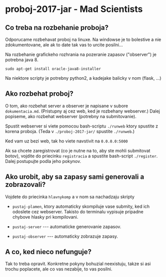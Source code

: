 # proboj-2017-jar - Mad Scientists

## Co treba na rozbehanie proboja?

Odporucame rozbehavat proboj na linuxe. Na windowse je to bolestive
a nie zdokumentovane, ale ak to date tak vas to urcite posilni...

Na rozbehanie grafickeho rozhrania na pozeranie zapasov ("observer")
je potrebna java 8.

`sudo apt-get install oracle-java8-installer`

Na niektore scripty je potrebny python2, a kadejake balicky v nom
(flask, ...)

## Ako rozbehat proboj?

O tom, ako rozbehat server a observer je napisane v subore
`dokumentacia.md`. (Pristupny aj cez web, ked je rozbehany webserver.)
Dalej popiseme, ako rozbehat webserver (potrebny na submitovanie).

Spustit webserver si viete pomocou bash-scriptu `./runweb` ktory
spustite z korena proboja. (Teda v `./proboj-2017-jar/` spustite
`./runweb`.)

Ked vam uz bezi web, tak ho viete navstivit na `0.0.0.0:5000`

Ak sa chcete zaregistrovat (co je nutne na to, aby ste mohli
submitovat botov), vojdite do priecinku `registracia` a spustite
bash-script `./register`. Dalej postupujte podla jeho pokynov.

## Ako urobit, aby sa zapasy sami generovali a zobrazovali?

Vojdete do priecinka `hlavnykomp` a v nom sa nachadzaju skripty

*   `pustaj-plamen`, ktory automaticky skompiluje vase submity, ked
ich odoslete cez webserver. Takisto do terminalu vypisuje pripadne
chybove hlasky pri kompilovani.

*   `pustaj-server` --- automaticke generovanie zapasov.

*   `pustaj-observer` --- automaticky zobrazuje zapasy.

## A co, ked nieco nefunguje?

Tak to treba opravit. Konkretne pokyny bohuzial neexistuju,
takze si asi trochu poplacete, ale co vas nezabije, to vas posilni.

<!--## O vyhodnoteni

Najprv bol "group stage", kde boli 2 skupiny. Na kazdej mape sa odohral
1 zapas, v ktorom boli vsetky timy skupiny. Z kazdej skupiny postupili
do finale 2 najlepsie umiestnene timy. Finale sa vyhodnotilo podobne
-- na kazdej mape sa odohral 1 zapas, v ktorom bojovali vsetky timy,
co sa dostali do finale.

Zapasy na vyhodnoteni si viete pozriet nasledovne:

*   Skopirujete priecinok zapasy1, zapasy2 alebo zapasy3 do priecinku
zaznamy. (`zapasy1` je prva skupina, `zapasy2` je druha a `zapasy3`
je finale)

*   Spustite z korena proboja bash-skript `./pustaj-observer2`.

Ak si chcete spravit vlastne vyhodnotenie, tak sa vam zidu skripty
`testall`, `testall1`, ... nachadzajuce sa v koreni proboja.
Konkretnejsie pokyny zatial neexistuju.

## Nejake obrazky na zaver

![](proboj3a.png)

![](proboj3b.png)

![](proboj3c.png)-->
